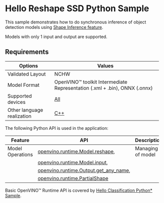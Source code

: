 # Hello Reshape SSD Python Sample

This sample demonstrates how to do synchronous inference of object detection models using [Shape Inference feature](https://docs.openvino.ai/2024/openvino-workflow/running-inference/changing-input-shape.html).

Models with only 1 input and output are supported.

## Requirements

| Options                    | Values                                                                                               |
| -------------------------- | ---------------------------------------------------------------------------------------------------- |
| Validated Layout           | NCHW                                                                                                 |
| Model Format               | OpenVINO™ toolkit Intermediate Representation (.xml + .bin), ONNX (.onnx)                           |
| Supported devices          | [All](https://docs.openvino.ai/2024/about-openvino/compatibility-and-support/supported-devices.html) |
| Other language realization | [C++](https://docs.openvino.ai/2024/learn-openvino/openvino-samples/hello-reshape-ssd.html)          |

The following Python API is used in the application:

| Feature          | API                                                                                                                                                                     | Description       |
| ---------------- | ----------------------------------------------------------------------------------------------------------------------------------------------------------------------- | ----------------- |
| Model Operations | [openvino.runtime.Model.reshape](https://docs.openvino.ai/2024/api/ie_python_api/_autosummary/openvino.runtime.Model.html#openvino.runtime.Model.reshape),              | Managing of model |
|                  | [openvino.runtime.Model.input](https://docs.openvino.ai/2024/api/ie_python_api/_autosummary/openvino.runtime.Model.html#openvino.runtime.Model.input),                  |                   |
|                  | [openvino.runtime.Output.get_any_name](https://docs.openvino.ai/2024/api/ie_python_api/_autosummary/openvino.runtime.Output.html#openvino.runtime.Output.get_any_name), |                   |
|                  | [openvino.runtime.PartialShape](https://docs.openvino.ai/2024/api/ie_python_api/_autosummary/openvino.runtime.PartialShape.html)                                        |                   |

Basic OpenVINO™ Runtime API is covered by [Hello Classification Python\* Sample](https://docs.openvino.ai/2024/learn-openvino/openvino-samples/hello-classification.html).
